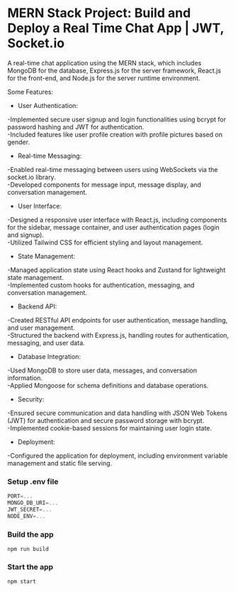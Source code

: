 # MERN Stack Project: Build and Deploy a Real Time Chat App | JWT, Socket.io

 A real-time chat application using the MERN stack, which includes MongoDB for the database, Express.js for the server framework, React.js for the front-end, and Node.js for the server runtime environment.

Some Features:

 * User Authentication:

 -Implemented secure user signup and login functionalities using bcrypt for password hashing and JWT for authentication.<br>
 -Included features like user profile creation with profile pictures based on gender.

 * Real-time Messaging:

 -Enabled real-time messaging between users using WebSockets via the socket.io library.<br>
 -Developed components for message input, message display, and conversation management.
 * User Interface:

 -Designed a responsive user interface with React.js, including components for the sidebar, message container, and user authentication pages (login and signup).<br>
 -Utilized Tailwind CSS for efficient styling and layout management.
 * State Management:

 -Managed application state using React hooks and Zustand for lightweight state management.<br>
 -Implemented custom hooks for authentication, messaging, and conversation management.
 * Backend API:

 -Created RESTful API endpoints for user authentication, message handling, and user management.<br>
 -Structured the backend with Express.js, handling routes for authentication, messaging, and user data.
 * Database Integration:

 -Used MongoDB to store user data, messages, and conversation information.<br>
 -Applied Mongoose for schema definitions and database operations.
 * Security:

 -Ensured secure communication and data handling with JSON Web Tokens (JWT) for authentication and secure password storage with bcrypt.<br>
 -Implemented cookie-based sessions for maintaining user login state.
 * Deployment:

 -Configured the application for deployment, including environment variable management and static file serving.

### Setup .env file

```js
PORT=...
MONGO_DB_URI=...
JWT_SECRET=...
NODE_ENV=...
```

### Build the app

```shell
npm run build
```

### Start the app

```shell
npm start
```
